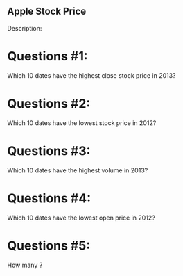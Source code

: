 
## Apple Stock Price
Description:

# Questions #1:
Which 10 dates have the highest close stock price in 2013?

# Questions #2:
Which 10 dates have the lowest stock price in 2012?

# Questions #3:
Which 10 dates have the highest volume in 2013?

# Questions #4:
Which 10 dates have the lowest open price in 2012?

# Questions #5:
How many ?
